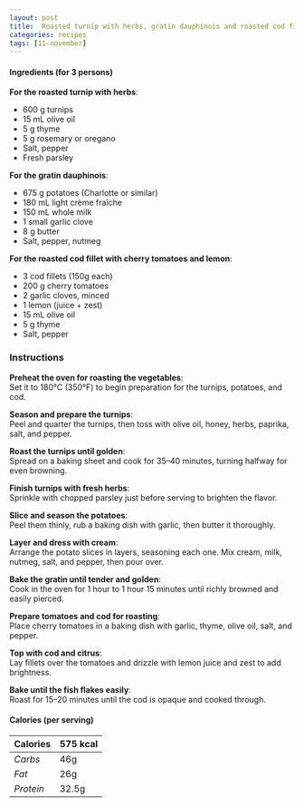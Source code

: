 ```yaml
---
layout: post
title:  Roasted turnip with herbs, gratin dauphinois and roasted cod fillet with cherry tomatoes and lemon
categories: recipes
tags: [11-november]
---
```


#### Ingredients (for 3 persons)

**For the roasted turnip with herbs**:
- 600 g turnips
- 15 mL olive oil
- 5 g thyme
- 5 g rosemary or oregano
- Salt, pepper
- Fresh parsley

**For the gratin dauphinois**:
- 675 g potatoes (Charlotte or similar)
- 180 mL light crème fraîche
- 150 mL whole milk
- 1 small garlic clove
- 8 g butter
- Salt, pepper, nutmeg

**For the roasted cod fillet with cherry tomatoes and lemon**:
- 3 cod fillets (150g each)
- 200 g cherry tomatoes
- 2 garlic cloves, minced
- 1 lemon (juice + zest)
- 15 mL olive oil
- 5 g thyme
- Salt, pepper

### Instructions

**Preheat the oven for roasting the vegetables**: <br/>
Set it to 180°C (350°F) to begin preparation for the turnips, potatoes, and cod.

**Season and prepare the turnips**: <br/>
Peel and quarter the turnips, then toss with olive oil, honey, herbs, paprika, salt, and pepper.

**Roast the turnips until golden**: <br/>
Spread on a baking sheet and cook for 35–40 minutes, turning halfway for even browning.

**Finish turnips with fresh herbs**: <br/>
Sprinkle with chopped parsley just before serving to brighten the flavor.

**Slice and season the potatoes**: <br/>
Peel them thinly, rub a baking dish with garlic, then butter it thoroughly.

**Layer and dress with cream**: <br/>
Arrange the potato slices in layers, seasoning each one. Mix cream, milk, nutmeg, salt, and pepper, 
then pour over.

**Bake the gratin until tender and golden**: <br/>
Cook in the oven for 1 hour to 1 hour 15 minutes until richly browned and easily pierced.

**Prepare tomatoes and cod for roasting**: <br/>
Place cherry tomatoes in a baking dish with garlic, thyme, olive oil, salt, and pepper.

**Top with cod and citrus**: <br/>
Lay fillets over the tomatoes and drizzle with lemon juice and zest to add brightness.

**Bake until the fish flakes easily**: <br/>
Roast for 15–20 minutes until the cod is opaque and cooked through.

#### Calories (per serving)

| **Calories** | 575 kcal |
| ----------- | ----------- |
| *Carbs* | 46g |
| *Fat* | 26g |
| *Protein* | 32.5g |